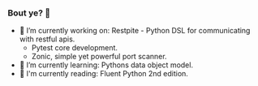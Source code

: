### Bout ye? 👋

- 🔭 I’m currently working on: Restpite - Python DSL for communicating with restful apis.
  - Pytest core development.
  - Zonic, simple yet powerful port scanner.
- 🌱 I’m currently learning: Pythons data object model.
- 📗 I'm currently reading: Fluent Python 2nd edition.
